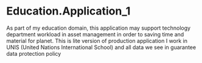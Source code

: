 # Education.Application_1
As part of my education domain, this application may support technology department workload in asset management in order to saving time and material for planet.
This is lite version of production application I work in UNIS (United Nations International School) and all data we see in guarantee data protection policy
